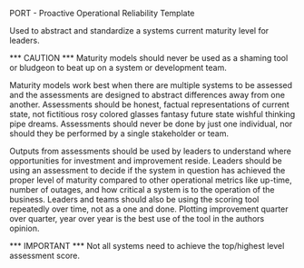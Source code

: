PORT - Proactive Operational Reliability Template

Used to abstract and standardize a systems current maturity level for leaders.

*** CAUTION ***
Maturity models should never be used as a shaming tool or bludgeon to beat up on a system or development team.

Maturity models work best when there are multiple systems to be assessed and the assessments are designed to abstract differences away from one another.
Assessments should be honest, factual representations of current state, not fictitious rosy colored glasses fantasy future state wishful thinking pipe dreams.
Assessments should never be done by just one individual, nor should they be performed by a single stakeholder or team.

Outputs from assessments should be used by leaders to understand where opportunities for investment and improvement reside.
Leaders should be using an assessment to decide if the system in question has achieved the proper level of maturity compared to other operational metrics like up-time, number of outages, and how critical a system is to the operation of the business.
Leaders and teams should also be using the scoring tool repeatedly over time, not as a one and done. Plotting improvement quarter over quarter, year over year is the best use of the tool in the authors opinion.

*** IMPORTANT ***
Not all systems need to achieve the top/highest level assessment score.
